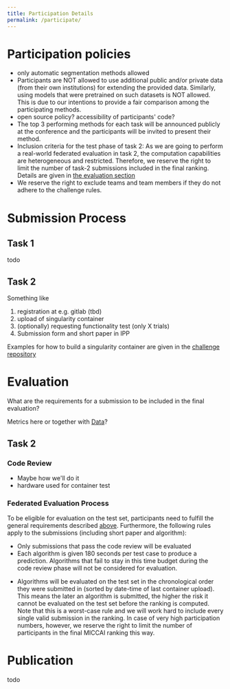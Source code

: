 ```yaml
---
title: Participation Details
permalink: /participate/
---
```

# Participation policies
- only automatic segmentation methods allowed
- Participants are NOT allowed to use additional public and/or private data (from their own institutions) for extending the provided data. Similarly, using models that were pretrained on such datasets is NOT allowed. This is due to our intentions to provide a fair comparison among the participating methods.
- open source policy? accessibility of participants' code?
- The top 3 performing methods for each task will be announced publicly at the conference and the participants will be invited to
present their method.
- Inclusion criteria for the test phase of task 2: As we are going to perform a real-world federated evaluation in task 2, the computation capabilities are heterogeneous and restricted. Therefore, we reserve the right to limit the number of task-2 submissions included in the final ranking. Details are given in [the evaluation section](#federated-evaluation-process)
- We reserve the right to exclude teams and team members if they do not adhere to the challenge rules.

# Submission Process

## Task 1
todo
## Task 2
Something like
1. registration at e.g. gitlab (tbd)
2. upload of singularity container
3. (optionally) requesting functionality test (only X trials)
4. Submission form and short paper in IPP

Examples for how to build a singularity container are given in the [challenge repository](https://github.com/FETS-AI/Challaenge)

# Evaluation
What are the requirements for a submission to be included in the final evaluation?

Metrics here or together with [Data](/data/)?
## Task 2

### Code Review

- Maybe how we'll do it
- hardware used for container test


### Federated Evaluation Process
To be eligible for evaluation on the test set, participants need to fulfill the general requirements described [above](#evaluation). Furthermore, the following rules apply to the submissions (including short paper and algorithm):
- Only submissions that pass the code review will be evaluated
- Each algorithm is given 180 seconds per test case to produce a prediction. Algorithms that fail to stay in this time budget during the code review phase will not be considered for evaluation.

<!-- - MAYBE Short papers will be checked for completeness (i.e. are all parts of the template present and described sufficiently) and those with missing parts/insufficient qualitites will receive lower priority for evaluation. -->

- Algorithms will be evaluated on the test set in the chronological order they were submitted in (sorted by date-time of last container upload). This means the later an algorithm is submitted, the higher the risk it cannot be evaluated on the test set before the ranking is computed. Note that this is a worst-case rule and we will work hard to include every single valid submission in the ranking. In case of very high participation numbers, however, we reserve the right to limit the number of participants in the final MICCAI ranking this way.

<!-- - MAYBE Challenge results will be updated after MICCAI if necessary, after all submission have been evaluated. -->
# Publication

todo
